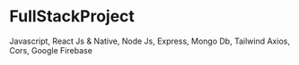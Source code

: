 # FullStackProject
Javascript, React Js &amp; Native, Node Js, Express, Mongo Db, Tailwind Axios, Cors, Google Firebase
